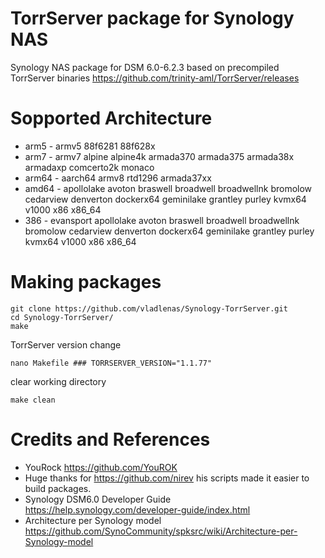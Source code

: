# TorrServer package for Synology NAS
Synology NAS package for DSM 6.0-6.2.3 based on precompiled TorrServer binaries https://github.com/trinity-aml/TorrServer/releases

# Sopported Architecture
* arm5 - armv5 88f6281 88f628x
* arm7 - armv7 alpine alpine4k armada370 armada375 armada38x armadaxp comcerto2k monaco
* arm64 - aarch64 armv8 rtd1296 armada37xx
* amd64 - apollolake avoton braswell broadwell broadwellnk bromolow cedarview denverton dockerx64 geminilake grantley purley kvmx64 v1000 x86 x86_64
* 386 - evansport apollolake avoton braswell broadwell broadwellnk bromolow cedarview denverton dockerx64 geminilake grantley purley kvmx64 v1000 x86 x86_64

# Making packages
```
git clone https://github.com/vladlenas/Synology-TorrServer.git
cd Synology-TorrServer/
make
```
TorrServer version change
```
nano Makefile ### TORRSERVER_VERSION="1.1.77"
```
clear working directory
```
make clean
```
# Credits and References
* YouRock https://github.com/YouROK
* Huge thanks for https://github.com/nirev his scripts made it easier to build packages.
* Synology DSM6.0 Developer Guide https://help.synology.com/developer-guide/index.html
* Architecture per Synology model https://github.com/SynoCommunity/spksrc/wiki/Architecture-per-Synology-model
